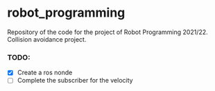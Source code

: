 # robot_programming
Repository of the code for the project of Robot Programming 2021/22.<br/>
Collision avoidance project.

### TODO:
- [x] Create a ros nonde
- [ ] Complete the subscriber for the velocity
